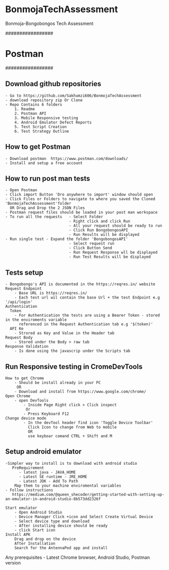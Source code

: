 # BonmojaTechAssessment
Bonmoja-Bongobongos Tech Assessment

#################
#     Postman   #
#################


Download github repositories
------------------------------------------------------------
    - Go to https://github.com/Sakhumzi606/BonmojaTechAssessment
    - download repository zip Or Clone
    - Repo Contains 6 folders
        1. Readme 
        2. Postman API
        3. Mobile Responsive testing
        4. Android Emulator Defect Reports
        5. Test Script Creation
        6. Test Strategy Outline
How to get Postman
------------------------------------------------------------
    - Download postman  https://www.postman.com/downloads/
    - Install and setup a free account

How to run post man tests
------------------------------------------------------------
    - Open Postman
    - Click import Button 'Dro anywhere to import' window should open
    - Click Files or Folders to navigate to where you saved the Cloned 'BonmojaTechAssessment'folder
      OR Drag and Drop the 2 JSON Files
    - Postman request files should be loaded in your post man workspace
    - To run all the requests   - Select Folder
                                - Right click and click Run
                                - All your request should be ready to run
                                - Click Run BongobongosAPI
                                - Run Results will be displayed
    - Run single test - Expand the folder 'BongobongosAPI'
                                - Select request run
                                - Click Button Send
                                - Run Request Response wll be displayed
                                - Run Test Results will be displayed
Tests setup
-------------------------------------------------------------
    - Bongobongo's API is documented in the https://reqres.in/ website
    Request Endpoint
        - Base URL is https://reqres.in/
        - Each test url wil contain the base Url + the test Endpoint e.g '/api/login' 
    Authentication
      Token
        - For Authentication the tests are using a Bearer Token - stored in the enviroments variable
          referenced in the Request Authentication tab e.g '$(token)'
      API Ke
        - Strored as Key and Value in the Header tab
    Request Body
        - Stored under the Body > raw tab 
    Response Validation 
        - Is done using the javascrip under the Scripts tab

Run Responsive testing in CromeDevTools
---------------------------------------------------------------
    How to get Chrome
        - Should be install already in your PC
         OR
        - Download and install from https://www.google.com/chrome/
    Open Chrome
        - open DevTools 
            - Inside Page Right click > Click inspect
             Or
            - Press Keyboard F12 
    Change device mode
            - In the devTool header find icon 'Toggle Device Toolbar' 
              Click Icon to change from Web to mobile 
              OR 
              use keyboar comand CTRL + Shift and M

Setup android emulator
-----------------------------------------------------------------
    -Simpler way to install is to download with android studio 
       PreRequirement
          - latest java - JAVA_HOME
          - Latest SE runtime - JRE_HOME
          - Latest JDK - Add To Path
        Map them to your machine enviromental variables  
    - Follow instructions
       https://medium.com/@queen_shecoder/getting-started-with-setting-up-an-emulator-in-android-studio-8b573dd2326f

    Start emulator
        - Open Android Studio
        - Device Manager Click +icon and Select Create Virtual Device
        - Select device type and download
        - After installing device should be ready
        - click Start icon 
    Install APK
        Drag and drop on the device
        After Installation
        Search for the AntennaPod app and install


Any prerequisites
    - Latest
        Chrome browser, 
        Android Studio,
        Postman version
